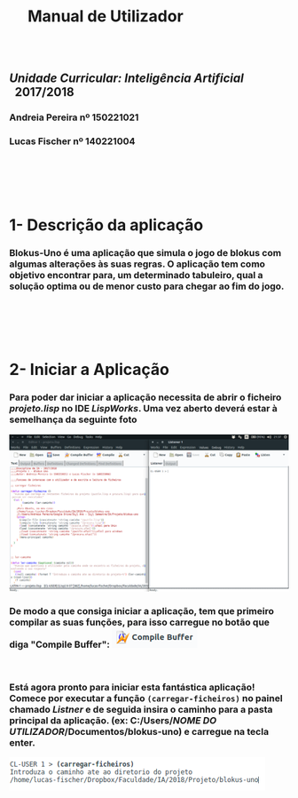 
<link rel="stylesheet" type="text/css" media="all" href="./styles.css" />

# **&nbsp;&nbsp;&nbsp;&nbsp;&nbsp;Manual de Utilizador**

<br /><br />

## _Unidade Curricular: Inteligência Artificial_ &nbsp;&nbsp;2017/2018


### Andreia Pereira nº 150221021
### Lucas Fischer nº 140221004

<br /><br /><br /><br />

<h1>1- Descrição da aplicação</h1>

### Blokus-Uno é uma aplicação que simula o jogo de blokus com algumas alterações às suas regras. O aplicação tem como objetivo encontrar para, um determinado tabuleiro, qual a solução optima ou de menor custo para chegar ao fim do jogo.

<br/><br /><br /><br />

<h1>2- Iniciar a Aplicação</h1>

### Para poder dar iniciar a aplicação necessita de abrir o ficheiro _**projeto.lisp**_ no IDE _**LispWorks**_.  Uma vez aberto deverá estar à semelhança da seguinte foto
![Imagem do inicio da aplicação blokus-uno](./images/inicio-projeto.png)
<br/>
### De modo a que consiga iniciar a aplicação, tem que primeiro compilar as suas funções, para isso carregue no botão que diga "Compile Buffer": ![Compile Buffer](./images/compile-buffer.png)

<br/>

### Está agora pronto para iniciar esta fantástica aplicação! Comece por executar a função `(carregar-ficheiros)` no painel chamado _**Listner**_ e de seguida insira o caminho para a pasta principal da aplicação. (ex: C:/Users/_NOME DO UTILIZADOR_/Documentos/blokus-uno) e carregue na tecla enter.

![Execução da função (carregar-ficheiros)](./images/execucao-carregar-ficheiros.png)